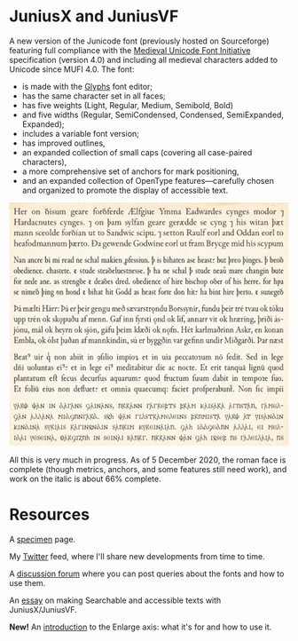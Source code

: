 # JuniusX and JuniusVF

A new version of the Junicode font (previously hosted on Sourceforge) featuring full compliance with
the [Medieval Unicode Font Initiative](https://skaldic.abdn.ac.uk/m.php?p=mufi) specification (version 4.0) and including all medieval characters
added to Unicode since MUFI 4.0. The font:

- is made with the [Glyphs](https://glyphsapp.com/) font editor;
- has the same character set in all faces;
- has five weights (Light, Regular, Medium, Semibold, Bold)
- and five widths (Regular, SemiCondensed, Condensed, SemiExpanded, Expanded);
- includes a variable font version;
- has improved outlines,
- an expanded collection of small caps (covering all case-paired characters),
- a more comprehensive set of anchors for mark positioning,
- and an expanded collection of OpenType features—carefully chosen and organized to promote
the display of accessible text.

![Sample Image](sample-image.jpg)


All this is very much in progress. As of 5 December 2020, the roman face is complete (though metrics, anchors, and some
features still need work), and work on the italic is about 66% complete.

# Resources

A [specimen](https://psb1558.github.io/Junicode-New/) page.

My [Twitter](https://twitter.com/InPbaker) feed, where I'll share new developments from time to time.

A [discussion forum](https://github.com/psb1558/Junicode-New/discussions) where you can post queries about the fonts and how to use them.

An [essay](https://psb1558.github.io/Junicode-New/Searchability.html) on making Searchable and accessible texts with JuniusX/JuniusVF.

**New!** An [introduction](https://psb1558.github.io/Junicode-New/EnlargedAxis.html) to the Enlarge axis: what it's for and how to use it.



